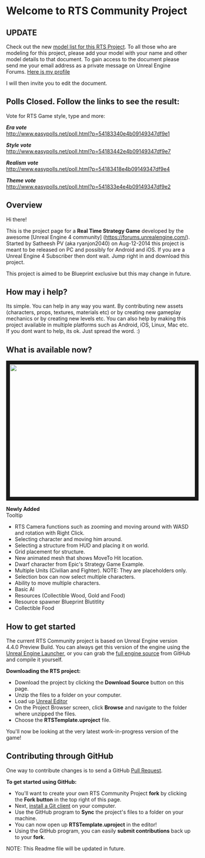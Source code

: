 Welcome to RTS Community Project
=====================

UPDATE
-------------

Check out the new [model list for this RTS Project](https://onedrive.live.com/redir?page=view&resid=3AF4B2A1214D386F!298&authkey=!AO4S95D9I-zw2Pc). To all those who are modeling for this project, please add your model with your name and other model details to that document. To gain access to the document please send me your email address as a private message on Unreal Engine Forums. [Here is my profile](https://forums.unrealengine.com/member.php?904-ryanjon2040)

I will then invite you to edit the document.

Polls Closed. Follow the links to see the result:
-----------

Vote for RTS Game style, type and more:

***Era vote***<br>
http://www.easypolls.net/poll.html?p=54183340e4b09149347df9e1

***Style vote***<br>
http://www.easypolls.net/poll.html?p=54183442e4b09149347df9e7

***Realism vote***<br>
http://www.easypolls.net/poll.html?p=54183418e4b09149347df9e4

***Theme vote***<br>
http://www.easypolls.net/poll.html?p=541833e4e4b09149347df9e2


Overview
------------

Hi there!

This is the project page for a **Real Time Strategy Game** developed by the awesome [Unreal Engine 4 community] (https://forums.unrealengine.com/). 
Started by Satheesh PV (aka ryanjon2040) on Aug-12-2014 this project is meant to be released on PC and possibly for Android and iOS. If you are a Unreal Engine 4 Subscriber then dont wait.
Jump right in and download this project.

This project is aimed to be Blueprint exclusive but this may change in future.

How may i help?
-------------------

Its simple. You can help in any way you want. By contributing new assets (characters, props, textures, materials etc) or by creating new gameplay mechanics or by creating new levels etc. You can also
help by making this project available in multiple platforms such as Android, iOS, Linux, Mac etc. If you dont want to help, its ok. Just spread the word. :)

What is available now?
-------------------
<a href="https://www.youtube.com/watch?v=RpyZx45dzqE" target="_blank"><img src="http://img.youtube.com/vi/RpyZx45dzqE/0.jpg" width="640" height="360" border="10" /></a>

**Newly Added** <br>
Tooltip

* RTS Camera functions such as zooming and moving around with WASD and rotation with Right Click.
* Selecting character and moving him around.
* Selecting a structure from HUD and placing it on world.
* Grid placement for structure.
* New animated mesh that shows MoveTo Hit location.
* Dwarf character from Epic's Strategy Game Example.
* Multiple Units (Civilian and Fighter). NOTE: They are placeholders only.
* Selection box can now select multiple characters.
* Ability to move multiple characters.
* Basic AI
* Resources (Collectible Wood, Gold and Food)
* Resource spawner Blueprint Blutitlity
* Collectible Food

How to get started
-------------------

The current RTS Community project is based on Unreal Engine version 4.4.0 Preview Build.  You can always get this version of the engine using the [Unreal Engine Launcher](https://www.unrealengine.com/dashboard), or you can grab the [full engine source](https://github.com/EpicGames/UnrealEngine/releases/tag/4.4.0-preview) from GitHub and compile it yourself.

**Downloading the RTS project:**

- Download the project by clicking the **Download Source** button on this page.
- Unzip the files to a folder on your computer.  
- Load up [Unreal Editor](https://www.unrealengine.com/dashboard)
- On the Project Browser screen, click **Browse** and navigate to the folder where unzipped the files.
- Choose the **RTSTemplate.uproject** file.  

You'll now be looking at the very latest work-in-progress version of the game!



Contributing through GitHub
-----------------------

One way to contribute changes is to send a GitHub [Pull Request](https://help.github.com/articles/using-pull-requests).

**To get started using GitHub:**

- You'll want to create your own RTS Community Project **fork** by clicking the __Fork button__ in the top right of this page.
- Next, [install a Git client](http://help.github.com/articles/set-up-git) on your computer.
- Use the GitHub program to **Sync** the project's files to a folder on your machine.
- You can now open up **RTSTemplate.uproject** in the editor!
- Using the GitHub program, you can easily **submit contributions** back up to your **fork**. 

NOTE: This Readme file will be updated in future.